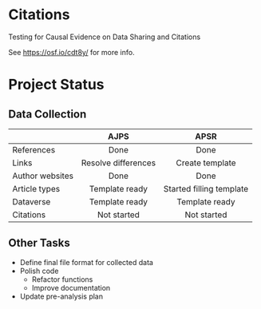 # Citations
Testing for Causal Evidence on Data Sharing and Citations

See https://osf.io/cdt8y/ for more info.

# Project Status
## Data Collection

||AJPS|APSR|
---|:---:|:---:
References|Done|Done
Links|Resolve differences|Create template
Author websites|Done|Done
Article types|Template ready|Started filling template
Dataverse|Template ready|Template ready
Citations|Not started|Not started

## Other Tasks
+ Define final file format for collected data
+ Polish code
  + Refactor functions
  + Improve documentation
+ Update pre-analysis plan